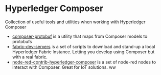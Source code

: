 # Hyperledger Composer
Collection of useful tools and utilities when working with Hyperledger Composer

- [composer-protobuf](./composer-protobuf/README.md) is a utility that maps from Composer models to protobufs
- [fabric-dev-servers](./fabric-dev-servers/README.md) is a set of scripts to download and stand-up a local Hyperledger Fabric Instance. Letting you develop using Composer but with a real fabric.
- [node-red-contrib-hyperledger-composer](./node-red-contrib-composer/README.md) is a set of node-red nodes to interact with Composer. Great for IoT solutions.
ww
